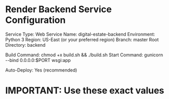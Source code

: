 # Render Backend Service Configuration

Service Type: Web Service
Name: digital-estate-backend
Environment: Python 3
Region: US-East (or your preferred region)
Branch: master
Root Directory: backend

Build Command: chmod +x build.sh && ./build.sh
Start Command: gunicorn --bind 0.0.0.0:$PORT wsgi:app

Auto-Deploy: Yes (recommended)

# IMPORTANT: Use these exact values
